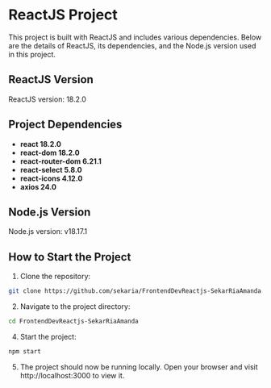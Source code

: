 # ReactJS Project

This project is built with ReactJS and includes various dependencies. Below are the details of ReactJS, its dependencies, and the Node.js version used in this project.

## ReactJS Version

ReactJS version: 18.2.0

## Project Dependencies

- **react 18.2.0**
- **react-dom 18.2.0**
- **react-router-dom 6.21.1**
- **react-select 5.8.0**
- **react-icons 4.12.0**
- **axios 24.0**

## Node.js Version

Node.js version: v18.17.1

## How to Start the Project

1. Clone the repository:
```bash
git clone https://github.com/sekaria/FrontendDevReactjs-SekarRiaAmanda.git
```
2. Navigate to the project directory:
```bash
cd FrontendDevReactjs-SekarRiaAmanda
```
4. Start the project:
```bash
npm start
```
5. The project should now be running locally. Open your browser and visit http://localhost:3000 to view it.
